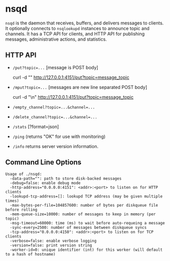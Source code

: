 nsqd
====

`nsqd` is the daemon that receives, buffers, and delivers messages to clients. It optionally connects to `nsqlookupd`
instances to announce topic and channels. It has a TCP API for clients, and HTTP API for publishing messages,
administrative actions, and statistics.

HTTP API
--------

* `/put?topic=...` [message is POST body]

    curl -d "<message>" http://127.0.0.1:4151/put?topic=message_topic

* `/mput?topic=...` [messages are new line separated POST body]

    curl -d "<message>\n<message>" http://127.0.0.1:4151/put?topic=message_topic

* `/empty_channel?topic=...&channel=...`
* `/delete_channel?topic=...&channel=...`
* `/stats` [?format=json]
* `/ping` (returns "OK" for use with monitoring)
* `/info` returns server version information.


Command Line Options
--------------------

    Usage of ./nsqd:
      -data-path="": path to store disk-backed messages
      -debug=false: enable debug mode
      -http-address="0.0.0.0:4151": <addr>:<port> to listen on for HTTP clients
      -lookupd-tcp-address=[]: lookupd TCP address (may be given multiple times)
      -max-bytes-per-file=104857600: number of bytes per diskqueue file before rolling
      -mem-queue-size=10000: number of messages to keep in memory (per topic)
      -msg-timeout=60000: time (ms) to wait before auto-requeing a message
      -sync-every=2500: number of messages between diskqueue syncs
      -tcp-address="0.0.0.0:4150": <addr>:<port> to listen on for TCP clients
      -verbose=false: enable verbose logging
      -version=false: print version string
      -worker-id=0: unique identifier (int) for this worker (will default to a hash of hostname)
